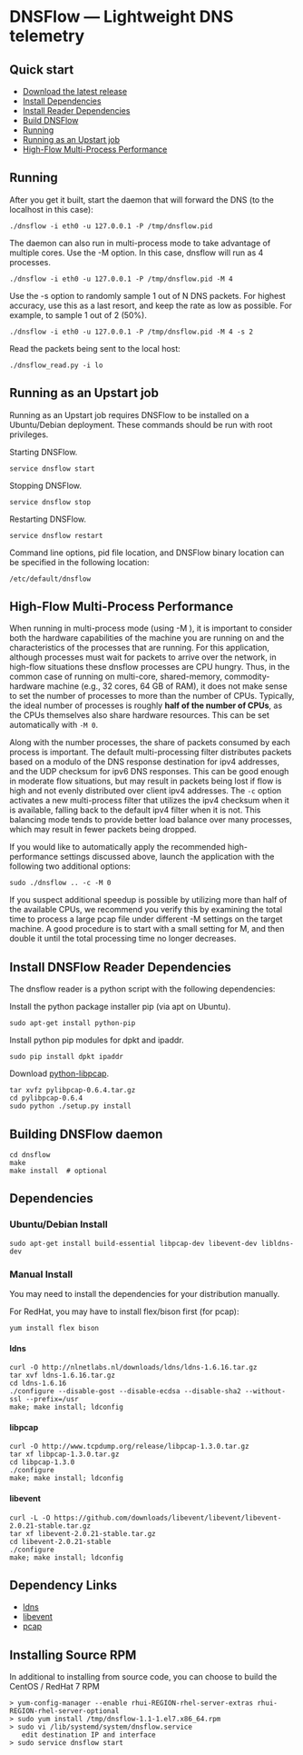 # DNSFlow &mdash; Lightweight DNS telemetry

## Quick start
 * [Download the latest release](https://github.com/deepfield/dnsflow/archive/master.tar.gz)
 * [Install Dependencies](#dependencies)
 * [Install Reader Dependencies](#install-dnsflow-reader-dependencies)
 * [Build DNSFlow](#building-dnsflow-daemon)
 * [Running](#running)
 * [Running as an Upstart job](#running-as-an-upstart-job)
 * [High-Flow Multi-Process Performance](#high-flow-multi-process-performance)

## Running
After you get it built, start the daemon that will forward the DNS (to the localhost in this case):
```
./dnsflow -i eth0 -u 127.0.0.1 -P /tmp/dnsflow.pid
```

The daemon can also run in multi-process mode to take advantage of multiple cores. Use the -M option. In this case, dnsflow will run as 4 processes.
```
./dnsflow -i eth0 -u 127.0.0.1 -P /tmp/dnsflow.pid -M 4
```

Use the -s option to randomly sample 1 out of N DNS packets. For highest accuracy, use this as a last resort, and keep the rate as low as possible. For example, to sample 1 out of 2 (50%).
```
./dnsflow -i eth0 -u 127.0.0.1 -P /tmp/dnsflow.pid -M 4 -s 2
```

Read the packets being sent to the local host:
```
./dnsflow_read.py -i lo
```

## Running as an Upstart job
Running as an Upstart job requires DNSFlow to be installed on a Ubuntu/Debian deployment. These commands should be run with root privileges.

Starting DNSFlow.
```
service dnsflow start
```

Stopping DNSFlow.
```
service dnsflow stop
```

Restarting DNSFlow.
```
service dnsflow restart
```

Command line options, pid file location, and DNSFlow binary location can be specified in the following location:
```
/etc/default/dnsflow
```

## High-Flow Multi-Process Performance

When running in multi-process mode (using -M <nprocs>), it is
important to consider both the hardware capabilities of the machine
you are running on and the characteristics of the processes that are
running. For this application, although processes must wait for
packets to arrive over the network, in high-flow situations these
dnsflow processes are CPU hungry. Thus, in the common case of running
on multi-core, shared-memory, commodity-hardware machine (e.g., 32
cores, 64 GB of RAM), it does not make sense to set the number of
processes to more than the number of CPUs. Typically, the ideal number
of processes is roughly **half of the number of CPUs**, as the CPUs
themselves also share hardware resources. This can be set
automatically with `-M 0`.

Along with the number processes, the share of packets consumed by each
process is important. The default multi-processing filter distributes
packets based on a modulo of the DNS response destination for ipv4
addresses, and the UDP checksum for ipv6 DNS responses. This can be
good enough in moderate flow situations, but may result in packets
being lost if flow is high and not evenly distributed over client ipv4
addresses. The `-c` option activates a new multi-process filter that
utilizes the ipv4 checksum when it is available, falling back to the
default ipv4 filter when it is not. This balancing mode tends to
provide better load balance over many processes, which may result in
fewer packets being dropped.

If you would like to automatically apply the recommended
high-performance settings discussed above, launch the application with
the following two additional options:
```
sudo ./dnsflow .. -c -M 0
```

If you suspect additional speedup is possible by utilizing more than
half of the available CPUs, we recommend you verify this by examining
the total time to process a large pcap file under different -M
settings on the target machine. A good procedure is to start with a
small setting for M, and then double it until the total processing
time no longer decreases.

## Install DNSFlow Reader Dependencies
The dnsflow reader is a python script with the following dependencies:

Install the python package installer pip (via apt on Ubuntu).
```
sudo apt-get install python-pip
```

Install python pip modules for dpkt and ipaddr.
```
sudo pip install dpkt ipaddr
```

Download [python-libpcap](http://sourceforge.net/projects/pylibpcap/files/pylibpcap/0.6.4).
```
tar xvfz pylibpcap-0.6.4.tar.gz
cd pylibpcap-0.6.4
sudo python ./setup.py install
```

## Building DNSFlow daemon
```
cd dnsflow
make
make install  # optional
```

## Dependencies

### Ubuntu/Debian Install
```
sudo apt-get install build-essential libpcap-dev libevent-dev libldns-dev
```

### Manual Install
You may need to install the dependencies for your distribution manually.

For RedHat, you may have to install flex/bison first (for pcap):
```
yum install flex bison
```

#### ldns

```
curl -O http://nlnetlabs.nl/downloads/ldns/ldns-1.6.16.tar.gz
tar xvf ldns-1.6.16.tar.gz
cd ldns-1.6.16
./configure --disable-gost --disable-ecdsa --disable-sha2 --without-ssl --prefix=/usr
make; make install; ldconfig
```

#### libpcap

```
curl -O http://www.tcpdump.org/release/libpcap-1.3.0.tar.gz
tar xf libpcap-1.3.0.tar.gz
cd libpcap-1.3.0
./configure
make; make install; ldconfig
```

#### libevent
```
curl -L -O https://github.com/downloads/libevent/libevent/libevent-2.0.21-stable.tar.gz
tar xf libevent-2.0.21-stable.tar.gz
cd libevent-2.0.21-stable
./configure
make; make install; ldconfig
```

## Dependency Links

- [ldns](http://nlnetlabs.nl/projects/ldns/)
- [libevent](http://monkey.org/~provos/libevent/)
- [pcap](http://www.tcpdump.org/)



## Installing Source RPM

In additional to installing from source code, you can choose to build
the CentOS / RedHat 7 RPM

```
> yum-config-manager --enable rhui-REGION-rhel-server-extras rhui-REGION-rhel-server-optional
> sudo yum install /tmp/dnsflow-1.1-1.el7.x86_64.rpm
> sudo vi /lib/systemd/system/dnsflow.service
   edit destination IP and interface
> sudo service dnsflow start
```
